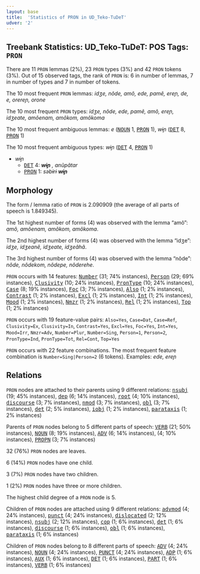 ```yaml
---
layout: base
title:  'Statistics of PRON in UD_Teko-TuDeT'
udver: '2'
---
```


## Treebank Statistics: UD_Teko-TuDeT: POS Tags: `PRON`

There are 11 `PRON` lemmas (2%), 23 `PRON` types (3%) and 42 `PRON` tokens (3%).
Out of 15 observed tags, the rank of `PRON` is: 6 in number of lemmas, 7 in number of types and 7 in number of tokens.

The 10 most frequent `PRON` lemmas: <em>idʒe, nõde, amõ, ede, pamẽ, ereɲ, de, e, orereɲ, orone</em>

The 10 most frequent `PRON` types:  <em>idʒe, nõde, ede, pamẽ, amõ, ereɲ, idʒeate, amõenam, amõkom, amõkoma</em>

The 10 most frequent ambiguous lemmas: <em>e</em> (<tt><a href="eme_tudet-pos-NOUN.html">NOUN</a></tt> 1, <tt><a href="eme_tudet-pos-PRON.html">PRON</a></tt> 1), <em>wɨɲ</em> (<tt><a href="eme_tudet-pos-DET.html">DET</a></tt> 8, <tt><a href="eme_tudet-pos-PRON.html">PRON</a></tt> 1)

The 10 most frequent ambiguous types:  <em>wɨɲ</em> (<tt><a href="eme_tudet-pos-DET.html">DET</a></tt> 4, <tt><a href="eme_tudet-pos-PRON.html">PRON</a></tt> 1)


* <em>wɨɲ</em>
  * <tt><a href="eme_tudet-pos-DET.html">DET</a></tt> 4: <em><b>wɨɲ</b> , anũpãtar</em>
  * <tt><a href="eme_tudet-pos-PRON.html">PRON</a></tt> 1: <em>səbɨrɨ <b>wɨɲ</b></em>

## Morphology

The form / lemma ratio of `PRON` is 2.090909 (the average of all parts of speech is 1.849345).

The 1st highest number of forms (4) was observed with the lemma “amõ”: <em>amõ, amõenam, amõkom, amõkoma</em>.

The 2nd highest number of forms (4) was observed with the lemma “idʒe”: <em>idʒe, idʒeanẽ, idʒeate, idʒeãhã</em>.

The 3rd highest number of forms (4) was observed with the lemma “nõde”: <em>nõde, nõdekom, nõdepe, nõderehe</em>.

`PRON` occurs with 14 features: <tt><a href="eme_tudet-feat-Number.html">Number</a></tt> (31; 74% instances), <tt><a href="eme_tudet-feat-Person.html">Person</a></tt> (29; 69% instances), <tt><a href="eme_tudet-feat-Clusivity.html">Clusivity</a></tt> (10; 24% instances), <tt><a href="eme_tudet-feat-PronType.html">PronType</a></tt> (10; 24% instances), <tt><a href="eme_tudet-feat-Case.html">Case</a></tt> (8; 19% instances), <tt><a href="eme_tudet-feat-Foc.html">Foc</a></tt> (3; 7% instances), <tt><a href="eme_tudet-feat-Also.html">Also</a></tt> (1; 2% instances), <tt><a href="eme_tudet-feat-Contrast.html">Contrast</a></tt> (1; 2% instances), <tt><a href="eme_tudet-feat-Excl.html">Excl</a></tt> (1; 2% instances), <tt><a href="eme_tudet-feat-Int.html">Int</a></tt> (1; 2% instances), <tt><a href="eme_tudet-feat-Mood.html">Mood</a></tt> (1; 2% instances), <tt><a href="eme_tudet-feat-Nmzr.html">Nmzr</a></tt> (1; 2% instances), <tt><a href="eme_tudet-feat-Rel.html">Rel</a></tt> (1; 2% instances), <tt><a href="eme_tudet-feat-Top.html">Top</a></tt> (1; 2% instances)

`PRON` occurs with 19 feature-value pairs: `Also=Yes`, `Case=Dat`, `Case=Ref`, `Clusivity=Ex`, `Clusivity=In`, `Contrast=Yes`, `Excl=Yes`, `Foc=Yes`, `Int=Yes`, `Mood=Irr`, `Nmzr=Adv`, `Number=Plur`, `Number=Sing`, `Person=1`, `Person=2`, `PronType=Ind`, `PronType=Tot`, `Rel=Cont`, `Top=Yes`

`PRON` occurs with 22 feature combinations.
The most frequent feature combination is `Number=Sing|Person=2` (6 tokens).
Examples: <em>ede, ereɲ</em>


## Relations

`PRON` nodes are attached to their parents using 9 different relations: <tt><a href="eme_tudet-dep-nsubj.html">nsubj</a></tt> (19; 45% instances), <tt><a href="eme_tudet-dep-dep.html">dep</a></tt> (6; 14% instances), <tt><a href="eme_tudet-dep-root.html">root</a></tt> (4; 10% instances), <tt><a href="eme_tudet-dep-discourse.html">discourse</a></tt> (3; 7% instances), <tt><a href="eme_tudet-dep-nmod.html">nmod</a></tt> (3; 7% instances), <tt><a href="eme_tudet-dep-obl.html">obl</a></tt> (3; 7% instances), <tt><a href="eme_tudet-dep-det.html">det</a></tt> (2; 5% instances), <tt><a href="eme_tudet-dep-iobj.html">iobj</a></tt> (1; 2% instances), <tt><a href="eme_tudet-dep-parataxis.html">parataxis</a></tt> (1; 2% instances)

Parents of `PRON` nodes belong to 5 different parts of speech: <tt><a href="eme_tudet-pos-VERB.html">VERB</a></tt> (21; 50% instances), <tt><a href="eme_tudet-pos-NOUN.html">NOUN</a></tt> (8; 19% instances), <tt><a href="eme_tudet-pos-ADV.html">ADV</a></tt> (6; 14% instances),  (4; 10% instances), <tt><a href="eme_tudet-pos-PROPN.html">PROPN</a></tt> (3; 7% instances)

32 (76%) `PRON` nodes are leaves.

6 (14%) `PRON` nodes have one child.

3 (7%) `PRON` nodes have two children.

1 (2%) `PRON` nodes have three or more children.

The highest child degree of a `PRON` node is 5.

Children of `PRON` nodes are attached using 9 different relations: <tt><a href="eme_tudet-dep-advmod.html">advmod</a></tt> (4; 24% instances), <tt><a href="eme_tudet-dep-punct.html">punct</a></tt> (4; 24% instances), <tt><a href="eme_tudet-dep-dislocated.html">dislocated</a></tt> (2; 12% instances), <tt><a href="eme_tudet-dep-nsubj.html">nsubj</a></tt> (2; 12% instances), <tt><a href="eme_tudet-dep-cop.html">cop</a></tt> (1; 6% instances), <tt><a href="eme_tudet-dep-det.html">det</a></tt> (1; 6% instances), <tt><a href="eme_tudet-dep-discourse.html">discourse</a></tt> (1; 6% instances), <tt><a href="eme_tudet-dep-obl.html">obl</a></tt> (1; 6% instances), <tt><a href="eme_tudet-dep-parataxis.html">parataxis</a></tt> (1; 6% instances)

Children of `PRON` nodes belong to 8 different parts of speech: <tt><a href="eme_tudet-pos-ADV.html">ADV</a></tt> (4; 24% instances), <tt><a href="eme_tudet-pos-NOUN.html">NOUN</a></tt> (4; 24% instances), <tt><a href="eme_tudet-pos-PUNCT.html">PUNCT</a></tt> (4; 24% instances), <tt><a href="eme_tudet-pos-ADP.html">ADP</a></tt> (1; 6% instances), <tt><a href="eme_tudet-pos-AUX.html">AUX</a></tt> (1; 6% instances), <tt><a href="eme_tudet-pos-DET.html">DET</a></tt> (1; 6% instances), <tt><a href="eme_tudet-pos-PART.html">PART</a></tt> (1; 6% instances), <tt><a href="eme_tudet-pos-VERB.html">VERB</a></tt> (1; 6% instances)

